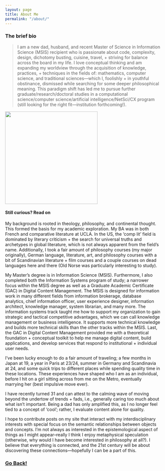 ```yaml
---
layout: page
title: About Me
permalink: "/about/"
---
```

### The brief bio
>I am a new dad, husband, and recent Master of Science in Information Science
(MSIS) recipient who is passionate about code, complexity, design, dichotomy
busting, cuisine, travel, + striving for balance across the board in my
life.  I love conceptual thinking and am expanding my worldview through the
acquisition of knowledge, practices, + techniques in the fields of: mathematics,
computer science, and traditional sciences&#8212;which I, foolishly + in
youthful obstinance, dismissed while searching for some deeper philosophical
meaning.  This paradigm shift has led me to pursue further
graduate/research/doctoral studies in a computational science/computer
science/artificial intelligence/NetSci/CX program (still looking for the
right fit&#8212;institution forthcoming!).

<img class="img-me" src="../img/me.jpg" width="300px" height="auto">

#### Still curious? Read on

My background is rooted in theology, philosophy, and continental thought.  This
formed the basis for my academic exploration.  My BA was in both French and
comparative literature at UCLA.  In the US, the ‘comp lit’ field is dominated by
literary criticism + the search for universal truths and archetypes in global
literature, which is not always apparent from the field’s name.  Additionally,
I took a fair amount of philosophy courses (my major originally), German
language, literature, art, and philosophy courses with a bit of Scandinavian
literature + film courses and a couple courses on dead languages here and
there (Old Norse was particularly interesting to study).  

My Master’s degree is in Information Science (MSIS).  Furthermore, I also
completed both the Information Systems program of study; a narrower focus within
the MSIS degree as well as a Graduate Academic Certificate (GAC) in Digital
Content Management.  The MSIS is designed for information work in many different
fields from information brokerage, database analytics, chief information officer,
user experience designer, information architect, knowledge manager, system
librarian, and many more.  The information systems track taught me how to
support my organization to gain strategic and tactical competitive advantages,
which we can call knowledge management or business intelligence.  It supports
more technical knowledge and builds more technical skills than the other tracks
within the MSIS.  Last, the GAC in Digital Content Management provided me with
a theoretical foundation + conceptual toolkit to help me manage digital content,
build applications, and develop services that respond to institutional +
individual user needs.

I’ve been lucky enough to do a fair amount of traveling; a few months in Japan
at 19, a year in Paris at 23/24, summer in Germany and Scandinavia at 24, and
some quick trips to different places while spending quality time in these
locations.  These experiences have shaped who I am as an individual, before I
hit on a girl sitting across from me on the Metro, eventually marrying her (best
impulsive move ever).

I have recently turned 31 and can attest to the calming wave of moving beyond
the undertow of trends + fads, i.e., generally caring too much about what isn’t
important.   Being a dad has only amplified this, as I no longer feel tied to a
concept of ‘cool’; rather, I evaluate content alone for quality.

I hope to contribute posts on my site that interact with my interdisciplinary
interests with special focus on the semantic relationships between objects and
concepts.  I’m not always as interested in the epistemological aspect of things
as I might appear–really I think I enjoy metaphysical speculation (otherwise,
why would I have become interested in philosophy at all?).  I believe that
everything is connected, and the 21st century will be about discovering these
connections—hopefully I can be a part of this.

### <a class="page-link" href="/"><i class="fa fa-arrow-circle-o-left fax2"></i>Go Back!</a>

